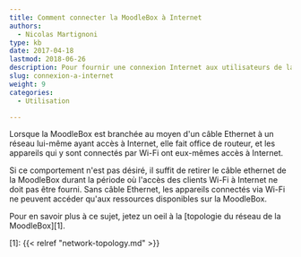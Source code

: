 ```yaml
---
title: Comment connecter la MoodleBox à Internet
authors:
  - Nicolas Martignoni
type: kb
date: 2017-04-18
lastmod: 2018-06-26
description: Pour fournir une connexion Internet aux utilisateurs de la MoodleBox, il suffit de la relier à un réseau Ethernet connecté à Internet
slug: connexion-a-internet
weight: 9
categories:
  - Utilisation

---
```

Lorsque la MoodleBox est branchée au moyen d'un câble Ethernet à un réseau lui-même ayant accès à Internet, elle fait office de routeur, et les appareils qui y sont connectés par Wi-Fi ont eux-mêmes accès à Internet.

Si ce comportement n'est pas désiré, il suffit de retirer le câble ethernet de la MoodleBox durant la période où l'accès des clients Wi-Fi à Internet ne doit pas être fourni. Sans câble Ethernet, les appareils connectés via Wi-Fi ne peuvent accéder qu'aux ressources disponibles sur la MoodleBox.

Pour en savoir plus à ce sujet, jetez un oeil à la [topologie du réseau de la MoodleBox][1].

 [1]: {{< relref "network-topology.md" >}}
